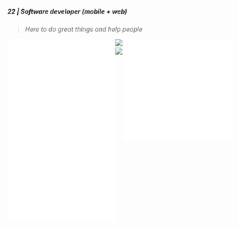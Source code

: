 ##### 22 | Software developer (mobile + web) 
> _Here to do great things and help people_

<img align="right" src="/assets/right-metrics.svg" alt="base" width="48%" />

<img align="left" src="/assets/left-metrics.svg" alt="base" width="48%" />

<img src="https://nirzak-streak-stats.vercel.app/?user=adam-nlem&theme=tokyonight&hide_border=false" width="48%" />

<img src="https://github-readme-stats.vercel.app/api?username=adam-nlem&theme=tokyonight&hide_border=false&include_all_commits=true" width="48%" />
